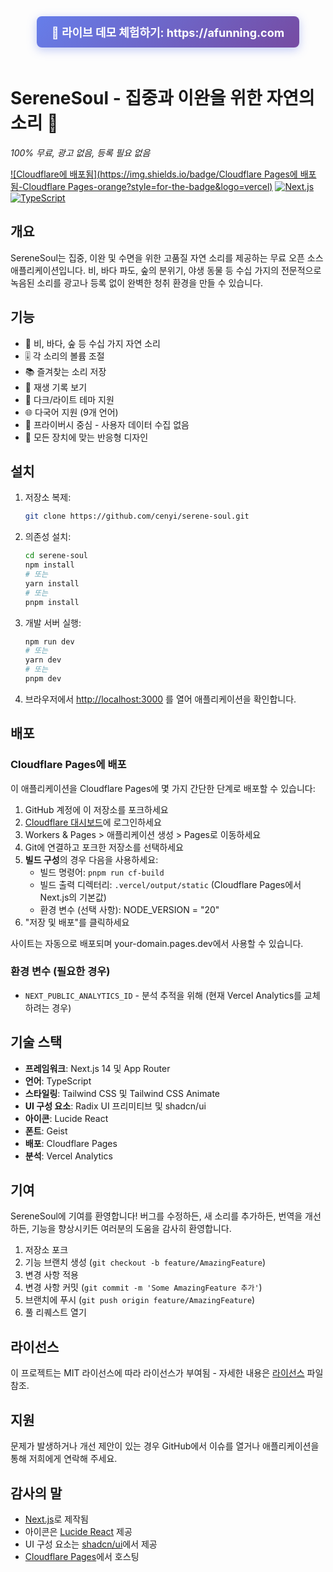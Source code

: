 <div align="center">
  <a href="https://afunning.com" style="display: inline-block; padding: 12px 24px; background: linear-gradient(135deg, #667eea 0%, #764ba2 100%); color: white; text-decoration: none; border-radius: 8px; font-size: 18px; font-weight: bold; margin-bottom: 20px; box-shadow: 0 4px 15px rgba(102, 126, 234, 0.4);">
    🚀 라이브 데모 체험하기: https://afunning.com
  </a>
</div>

# SereneSoul - 집중과 이완을 위한 자연의 소리 🌿

*100% 무료, 광고 없음, 등록 필요 없음*

[![Cloudflare에 배포됨](https://img.shields.io/badge/Cloudflare Pages에 배포됨-Cloudflare Pages-orange?style=for-the-badge&logo=vercel)](https://afunning.com)
[![Next.js](https://img.shields.io/badge/Next.js-14-black?style=for-the-badge&logo=next.js)](https://nextjs.org/)
[![TypeScript](https://img.shields.io/badge/TypeScript-5-black?style=for-the-badge&logo=typescript)](https://www.typescriptlang.org/)

## 개요

SereneSoul는 집중, 이완 및 수면을 위한 고품질 자연 소리를 제공하는 무료 오픈 소스 애플리케이션입니다. 비, 바다 파도, 숲의 분위기, 야생 동물 등 수십 가지의 전문적으로 녹음된 소리를 광고나 등록 없이 완벽한 청취 환경을 만들 수 있습니다.

## 기능
- 🎵 비, 바다, 숲 등 수십 가지 자연 소리
- 🎚️ 각 소리의 볼륨 조절
- 📚 즐겨찾는 소리 저장
- 📜 재생 기록 보기
- 🎨 다크/라이트 테마 지원
- 🌐 다국어 지원 (9개 언어)
- 🔐 프라이버시 중심 - 사용자 데이터 수집 없음
- 📱 모든 장치에 맞는 반응형 디자인

## 설치

1. 저장소 복제:
   ```bash
   git clone https://github.com/cenyi/serene-soul.git
   ```

2. 의존성 설치:
   ```bash
   cd serene-soul
   npm install
   # 또는
   yarn install
   # 또는
   pnpm install
   ```

3. 개발 서버 실행:
   ```bash
   npm run dev
   # 또는
   yarn dev
   # 또는
   pnpm dev
   ```

4. 브라우저에서 [http://localhost:3000](http://localhost:3000) 를 열어 애플리케이션을 확인합니다.

## 배포

### Cloudflare Pages에 배포

이 애플리케이션을 Cloudflare Pages에 몇 가지 간단한 단계로 배포할 수 있습니다:

1. GitHub 계정에 이 저장소를 포크하세요
2. [Cloudflare 대시보드](https://dash.cloudflare.com/)에 로그인하세요
3. Workers & Pages > 애플리케이션 생성 > Pages로 이동하세요
4. Git에 연결하고 포크한 저장소를 선택하세요
5. **빌드 구성**의 경우 다음을 사용하세요:
   - 빌드 명령어: `pnpm run cf-build`
   - 빌드 출력 디렉터리: `.vercel/output/static` (Cloudflare Pages에서 Next.js의 기본값)
   - 환경 변수 (선택 사항): NODE_VERSION = "20"
6. "저장 및 배포"를 클릭하세요

사이트는 자동으로 배포되며 your-domain.pages.dev에서 사용할 수 있습니다.

### 환경 변수 (필요한 경우)
- `NEXT_PUBLIC_ANALYTICS_ID` - 분석 추적을 위해 (현재 Vercel Analytics를 교체하려는 경우)

## 기술 스택
- **프레임워크**: Next.js 14 및 App Router
- **언어**: TypeScript
- **스타일링**: Tailwind CSS 및 Tailwind CSS Animate
- **UI 구성 요소**: Radix UI 프리미티브 및 shadcn/ui
- **아이콘**: Lucide React
- **폰트**: Geist
- **배포**: Cloudflare Pages
- **분석**: Vercel Analytics

## 기여

SereneSoul에 기여를 환영합니다! 버그를 수정하든, 새 소리를 추가하든, 번역을 개선하든, 기능을 향상시키든 여러분의 도움을 감사히 환영합니다.

1. 저장소 포크
2. 기능 브랜치 생성 (`git checkout -b feature/AmazingFeature`)
3. 변경 사항 적용
4. 변경 사항 커밋 (`git commit -m 'Some AmazingFeature 추가'`)
5. 브랜치에 푸시 (`git push origin feature/AmazingFeature`)
6. 풀 리퀘스트 열기

## 라이선스

이 프로젝트는 MIT 라이선스에 따라 라이선스가 부여됨 - 자세한 내용은 [라이선스](../LICENSE) 파일 참조.

## 지원

문제가 발생하거나 개선 제안이 있는 경우 GitHub에서 이슈를 열거나 애플리케이션을 통해 저희에게 연락해 주세요.

## 감사의 말

- [Next.js](https://nextjs.org/)로 제작됨
- 아이콘은 [Lucide React](https://lucide.dev/) 제공
- UI 구성 요소는 [shadcn/ui](https://ui.shadcn.com/)에서 제공
- [Cloudflare Pages](https://pages.cloudflare.com/)에서 호스팅